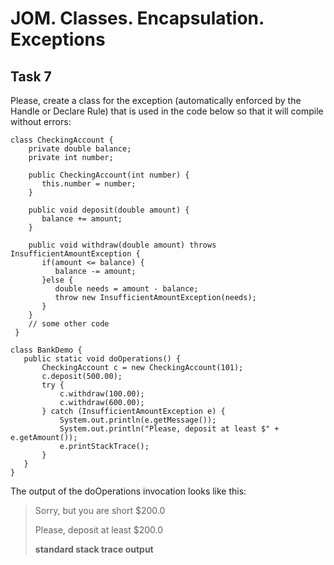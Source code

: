 # JOM. Classes. Encapsulation. Exceptions
## Task 7

Please, create a class for the exception (automatically enforced by the Handle or Declare Rule) that is used in the code below so that it will compile without errors:
```
class CheckingAccount {
    private double balance;
    private int number;
    
    public CheckingAccount(int number) {
       this.number = number;
    }
    
    public void deposit(double amount) {
       balance += amount;
    }
    
    public void withdraw(double amount) throws InsufficientAmountException {
       if(amount <= balance) {
          balance -= amount;
       }else {
          double needs = amount - balance;
          throw new InsufficientAmountException(needs);
       }
    } 
    // some other code 
 }
 ```
 ```
 class BankDemo {
    public static void doOperations() {
        CheckingAccount c = new CheckingAccount(101);      
        c.deposit(500.00);       
        try {         
            c.withdraw(100.00);          
            c.withdraw(600.00);
        } catch (InsufficientAmountException e) {
            System.out.println(e.getMessage());
            System.out.println("Please, deposit at least $" + e.getAmount());
            e.printStackTrace();
        }
    }
}
```


The output of the doOperations invocation looks like this:
> Sorry, but you are short $200.0
> 
> Please, deposit at least $200.0
> 
> **standard stack trace output**
